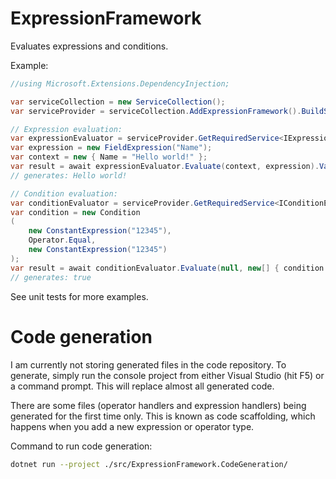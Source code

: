 # ExpressionFramework
Evaluates expressions and conditions.

Example:
```C#
//using Microsoft.Extensions.DependencyInjection;

var serviceCollection = new ServiceCollection();
var serviceProvider = serviceCollection.AddExpressionFramework().BuildServiceProvider();

// Expression evaluation:
var expressionEvaluator = serviceProvider.GetRequiredService<IExpressionEvaluator>();
var expression = new FieldExpression("Name");
var context = new { Name = "Hello world!" };
var result = await expressionEvaluator.Evaluate(context, expression).Value;
// generates: Hello world!

// Condition evaluation:
var conditionEvaluator = serviceProvider.GetRequiredService<IConditionEvaluator>();
var condition = new Condition
(
    new ConstantExpression("12345"),
    Operator.Equal,
    new ConstantExpression("12345")
);
var result = await conditionEvaluator.Evaluate(null, new[] { condition });
// generates: true
```

See unit tests for more examples.

# Code generation

I am currently not storing generated files in the code repository.
To generate, simply run the console project from either Visual Studio (hit F5) or a command prompt.
This will replace almost all generated code.

There are some files (operator handlers and expression handlers) being generated for the first time only.
This is known as code scaffolding, which happens when you add a new expression or operator type.

Command to run code generation:
```bash
dotnet run --project ./src/ExpressionFramework.CodeGeneration/
```
